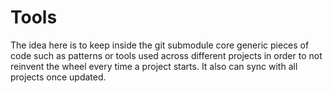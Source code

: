 # Tools

The idea here is to keep inside the git submodule core generic pieces of code such as patterns 
or tools used across different projects in order to not reinvent the wheel every time a project starts. 
It also can sync with all projects once updated.
